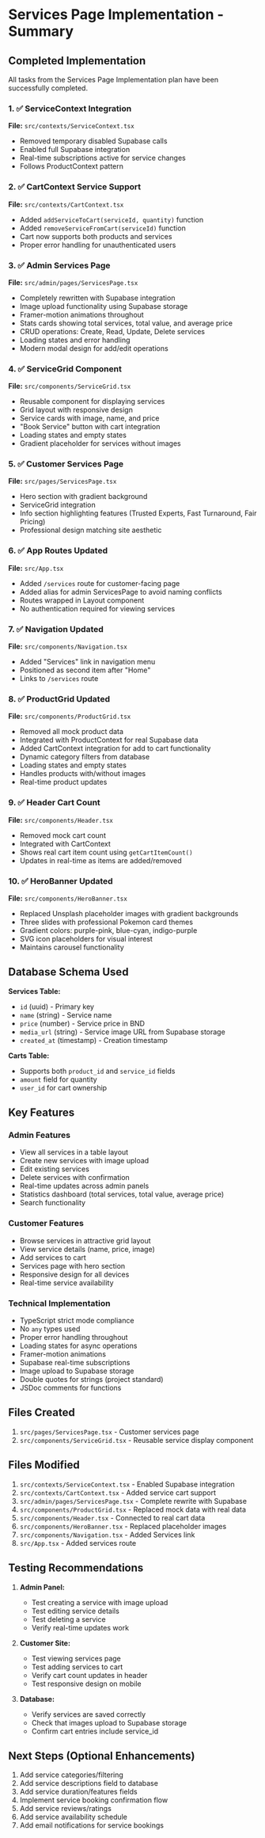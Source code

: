 # Services Page Implementation - Summary

## Completed Implementation

All tasks from the Services Page Implementation plan have been successfully completed.

### 1. ✅ ServiceContext Integration
**File:** `src/contexts/ServiceContext.tsx`
- Removed temporary disabled Supabase calls
- Enabled full Supabase integration
- Real-time subscriptions active for service changes
- Follows ProductContext pattern

### 2. ✅ CartContext Service Support
**File:** `src/contexts/CartContext.tsx`
- Added `addServiceToCart(serviceId, quantity)` function
- Added `removeServiceFromCart(serviceId)` function
- Cart now supports both products and services
- Proper error handling for unauthenticated users

### 3. ✅ Admin Services Page
**File:** `src/admin/pages/ServicesPage.tsx`
- Completely rewritten with Supabase integration
- Image upload functionality using Supabase storage
- Framer-motion animations throughout
- Stats cards showing total services, total value, and average price
- CRUD operations: Create, Read, Update, Delete services
- Loading states and error handling
- Modern modal design for add/edit operations

### 4. ✅ ServiceGrid Component
**File:** `src/components/ServiceGrid.tsx`
- Reusable component for displaying services
- Grid layout with responsive design
- Service cards with image, name, and price
- "Book Service" button with cart integration
- Loading states and empty states
- Gradient placeholder for services without images

### 5. ✅ Customer Services Page
**File:** `src/pages/ServicesPage.tsx`
- Hero section with gradient background
- ServiceGrid integration
- Info section highlighting features (Trusted Experts, Fast Turnaround, Fair Pricing)
- Professional design matching site aesthetic

### 6. ✅ App Routes Updated
**File:** `src/App.tsx`
- Added `/services` route for customer-facing page
- Added alias for admin ServicesPage to avoid naming conflicts
- Routes wrapped in Layout component
- No authentication required for viewing services

### 7. ✅ Navigation Updated
**File:** `src/components/Navigation.tsx`
- Added "Services" link in navigation menu
- Positioned as second item after "Home"
- Links to `/services` route

### 8. ✅ ProductGrid Updated
**File:** `src/components/ProductGrid.tsx`
- Removed all mock product data
- Integrated with ProductContext for real Supabase data
- Added CartContext integration for add to cart functionality
- Dynamic category filters from database
- Loading states and empty states
- Handles products with/without images
- Real-time product updates

### 9. ✅ Header Cart Count
**File:** `src/components/Header.tsx`
- Removed mock cart count
- Integrated with CartContext
- Shows real cart item count using `getCartItemCount()`
- Updates in real-time as items are added/removed

### 10. ✅ HeroBanner Updated
**File:** `src/components/HeroBanner.tsx`
- Replaced Unsplash placeholder images with gradient backgrounds
- Three slides with professional Pokemon card themes
- Gradient colors: purple-pink, blue-cyan, indigo-purple
- SVG icon placeholders for visual interest
- Maintains carousel functionality

## Database Schema Used

**Services Table:**
- `id` (uuid) - Primary key
- `name` (string) - Service name
- `price` (number) - Service price in BND
- `media_url` (string) - Service image URL from Supabase storage
- `created_at` (timestamp) - Creation timestamp

**Carts Table:**
- Supports both `product_id` and `service_id` fields
- `amount` field for quantity
- `user_id` for cart ownership

## Key Features

### Admin Features
- View all services in a table layout
- Create new services with image upload
- Edit existing services
- Delete services with confirmation
- Real-time updates across admin panels
- Statistics dashboard (total services, total value, average price)
- Search functionality

### Customer Features
- Browse services in attractive grid layout
- View service details (name, price, image)
- Add services to cart
- Services page with hero section
- Responsive design for all devices
- Real-time service availability

### Technical Implementation
- TypeScript strict mode compliance
- No `any` types used
- Proper error handling throughout
- Loading states for async operations
- Framer-motion animations
- Supabase real-time subscriptions
- Image upload to Supabase storage
- Double quotes for strings (project standard)
- JSDoc comments for functions

## Files Created
1. `src/pages/ServicesPage.tsx` - Customer services page
2. `src/components/ServiceGrid.tsx` - Reusable service display component

## Files Modified
1. `src/contexts/ServiceContext.tsx` - Enabled Supabase integration
2. `src/contexts/CartContext.tsx` - Added service cart support
3. `src/admin/pages/ServicesPage.tsx` - Complete rewrite with Supabase
4. `src/components/ProductGrid.tsx` - Replaced mock data with real data
5. `src/components/Header.tsx` - Connected to real cart data
6. `src/components/HeroBanner.tsx` - Replaced placeholder images
7. `src/components/Navigation.tsx` - Added Services link
8. `src/App.tsx` - Added services route

## Testing Recommendations

1. **Admin Panel:**
   - Test creating a service with image upload
   - Test editing service details
   - Test deleting a service
   - Verify real-time updates work

2. **Customer Site:**
   - Test viewing services page
   - Test adding services to cart
   - Verify cart count updates in header
   - Test responsive design on mobile

3. **Database:**
   - Verify services are saved correctly
   - Check that images upload to Supabase storage
   - Confirm cart entries include service_id

## Next Steps (Optional Enhancements)

1. Add service categories/filtering
2. Add service descriptions field to database
3. Add service duration/features fields
4. Implement service booking confirmation flow
5. Add service reviews/ratings
6. Add service availability schedule
7. Add email notifications for service bookings


